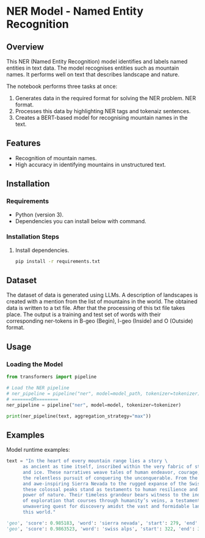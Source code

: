 # NER Model - Named Entity Recognition

## Overview
This NER (Named Entity Recognition) model identifies and labels named entities in text data. The model recognises entities such as mountain names. It performs well on text that describes landscape and nature.

The notebook performs three tasks at once: 
1) Generates data in the required format for solving the NER problem.
NER format. 
2) Processes this data by highlighting NER tags and tokenaiz sentences. 
3) Creates a BERT-based model for recognising mountain names in the text. 

## Features
- Recognition of mountain names.
- High accuracy in identifying mountains in unstructured text.

## Installation
### Requirements
- Python (version 3).
- Dependencies you can install below with command.

### Installation Steps
1. Install dependencies.
    ```bash
    pip install -r requirements.txt
    ```

## Dataset
The dataset of data is generated using LLMs. A description of landscapes is created with a mention from the list of mountains in the world. The obtained data is written to a txt file. After that the processing of this txt file takes place. The output is a training and test set of words with their corresponding ner-tokens in B-geo (Begin), I-geo (Inside) and O (Outside) format.

## Usage
### Loading the Model
```python
from transformers import pipeline

# Load the NER pipeline
# ner_pipeline = pipeline("ner", model=model_path, tokenizer=tokenizer)
# =======OR========
ner_pipeline = pipeline("ner", model=model, tokenizer=tokenizer)

print(ner_pipeline(text, aggregation_strategy="max"))
```
## Examples
Model runtime examples:
```python
text = "In the heart of every mountain range lies a story \
      as ancient as time itself, inscribed within the very fabric of stone \
      and ice. These narratives weave tales of human endeavor, courage, and \
      the relentless pursuit of conquering the unconquerable. From the serene \
      and awe-inspiring Sierra Nevada to the rugged expanse of the Swiss Alps \
      these colossal peaks stand as testaments to human resilience and the enduring \
      power of nature. Their timeless grandeur bears witness to the indomitable spirit\
      of exploration that courses through humanity’s veins, a testament to our\
      unwavering quest for discovery amidst the vast and formidable landscapes of\
      this world."

'geo', 'score': 0.985183, 'word': 'sierra nevada', 'start': 279, 'end': 292,
'geo', 'score': 0.9863523, 'word': 'swiss alps', 'start': 322, 'end': 332
```

